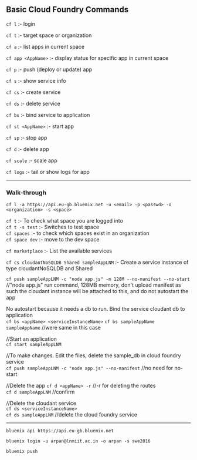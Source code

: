 ## Basic Cloud Foundry Commands

`cf l`  :- login

`cf t` :- target space or organization

`cf a` :- list apps in current space

`cf app <AppName>` :- display status for specific app in current space

`cf p` :- push (deploy or update) app

`cf s` :- show service info

`cf cs` :- create service

`cf ds` :- delete service

`cf bs` :- bind service to application

`cf st <AppName>` :- start app

`cf sp` :- stop app

`cf d` :- delete app

`cf scale` :- scale app

`cf logs` :- tail or show logs for app

______________________________________________________

### Walk-through 

`cf l -a https://api.eu-gb.bluemix.net -u <email> -p <passwd> -o <organization> -s <space>`

`cf t` :- To check what space you are logged into  
`cf t -s test` :- Switches to test space  
`cf spaces` :- to check which spaces exist in an organization  
`cf space dev` :- move to the dev space  

`cf marketplace` :- List the available services  

`cf cs cloudantNoSQLDB Shared sampleAppLNM`  :- Create a service instance of type cloudantNoSQLDB and Shared  

`cf push sampleAppLNM -c "node app.js" -m 128M --no-manifest --no-start`  
//"node app.js" run command, 128MB memory, don't upload manifest as such the cloudant instance will be attached to this, and do not autostart the app  

No autostart because it needs a db to run. Bind the service cloudant db to application  
`cf bs <appName> <serviceInstanceName>`
`cf bs sampleAppName sampleAppName`		//were same in this case

//Start an application  
`cf start sampleAppLNM`

//To make changes. Edit the files, delete the sample_db in cloud foundry service  
`cf push sampleAppLNM -c "node app.js" --no-manifest`		//no need for no-start

//Delete the app
`cf d <appName> -r`		//-r for deleting the routes  
`cf d sampleAppLNM`		//confirm  

//Delete the cloudant service  
`cf ds <serviceInstanceName>`  
`cf ds sampleAppLNM`		//delete the cloud foundry service  


__________________________________________________________________

`bluemix api https://api.eu-gb.bluemix.net`  

`bluemix login -u arpan@lnmiit.ac.in -o arpan -s swe2016`    

`bluemix push`  